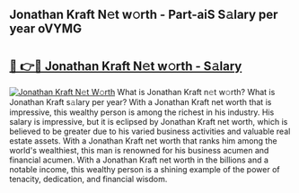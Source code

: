 ## Jonathan Kraft N𝚎t w𝚘rth - Part-aiS S𝚊lary per year oVYMG

# <h2><a href="http://gc3q51.nevu.top/?p=Jonathan+Kraft">🔗 👉🔴 Jonathan Kraft N𝚎t w𝚘rth - S𝚊lary</a></h2>

[![Jonathan Kraft N𝚎t W𝚘rth](https://i.imgur.com/Oavwk0R.jpeg)](http://gc3q51.nevu.top/?p=Jonathan+Kraft)
What is Jonathan Kraft n𝚎t w𝚘rth? What is Jonathan Kraft s𝚊lary per year?
With a Jonathan Kraft net worth that is impressive, this wealthy person is among the richest in his industry. His salary is impressive, but it is eclipsed by Jonathan Kraft net worth, which is believed to be greater due to his varied business activities and valuable real estate assets. With a Jonathan Kraft net worth that ranks him among the world's wealthiest, this man is renowned for his business acumen and financial acumen. With a Jonathan Kraft net worth in the billions and a notable income, this wealthy person is a shining example of the power of tenacity, dedication, and financial wisdom.
